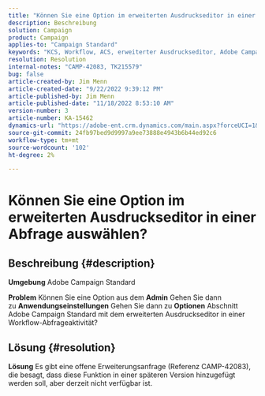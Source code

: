 ```yaml
---
title: "Können Sie eine Option im erweiterten Ausdruckseditor in einer Abfrage auswählen?"
description: Beschreibung
solution: Campaign
product: Campaign
applies-to: "Campaign Standard"
keywords: "KCS, Workflow, ACS, erweiterter Ausdruckseditor, Adobe Campaign Standard, Auswahloption, Abfrage, Problemumgehung"
resolution: Resolution
internal-notes: "CAMP-42083, TK215579"
bug: false
article-created-by: Jim Menn
article-created-date: "9/22/2022 9:39:12 PM"
article-published-by: Jim Menn
article-published-date: "11/18/2022 8:53:10 AM"
version-number: 3
article-number: KA-15462
dynamics-url: "https://adobe-ent.crm.dynamics.com/main.aspx?forceUCI=1&pagetype=entityrecord&etn=knowledgearticle&id=3f6ed8fb-be3a-ed11-9db1-0022480866ad"
source-git-commit: 24fb97bed9d9997a9ee73888e4943b6b44ed92c6
workflow-type: tm+mt
source-wordcount: '102'
ht-degree: 2%

---
```


# Können Sie eine Option im erweiterten Ausdruckseditor in einer Abfrage auswählen?

## Beschreibung {#description}


<b>Umgebung</b>
Adobe Campaign Standard

<b>Problem</b>
Können Sie eine Option aus dem <b>Admin</b> Gehen Sie dann zu <b>Anwendungseinstellungen</b> Gehen Sie dann zu <b>Optionen</b> Abschnitt Adobe Campaign Standard mit dem erweiterten Ausdruckseditor in einer Workflow-Abfrageaktivität?


## Lösung {#resolution}


<b>Lösung</b>
Es gibt eine offene Erweiterungsanfrage (Referenz CAMP-42083), die besagt, dass diese Funktion in einer späteren Version hinzugefügt werden soll, aber derzeit nicht verfügbar ist.

